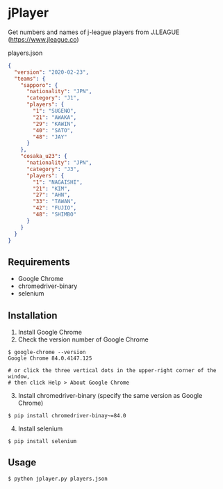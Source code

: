 # jPlayer
Get numbers and names of j-league players from J.LEAGUE (https://www.jleague.co)

players.json
```JSON
{
  "version": "2020-02-23",
  "teams": {
    "sapporo": {
      "nationality": "JPN",
      "category": "J1",
      "players": {
        "1": "SUGENO",
        "21": "AWAKA",
        "29": "KAWIN",
        "40": "SATO",
        "48": "JAY"
      }
    },
    "cosaka_u23": {
      "nationality": "JPN",
      "category": "J3",
      "players": {
        "1": "NAGAISHI",
        "21": "KIM",
        "27": "AHN",
        "33": "TAWAN",
        "42": "FUJIO",
        "48": "SHIMBO"
      }
    }
  }
}    
```

## Requirements
* Google Chrome
* chromedriver-binary
* selenium

## Installation
1. Install Google Chrome
2. Check the version number of Google Chrome
```Shell
$ google-chrome --version
Google Chrome 84.0.4147.125

# or click the three vertical dots in the upper-right corner of the window,
# then click Help > About Google Chrome
```

3. Install chromedriver-binary (specify the same version as Google Chrome) 
```Shell
$ pip install chromedriver-binay~=84.0
```
4. Install selenium
```
$ pip install selenium
```

## Usage
```Shell
$ python jplayer.py players.json
```
